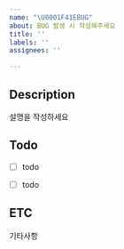 ```yaml
---
name: "\U0001F41EBUG"
about: BUG 발생 시 작성해주세요
title: ''
labels: ''
assignees: ''

---
```


## Description
설명을 작성하세요


## Todo
- [ ] todo
- [ ] todo


## ETC
기타사항
